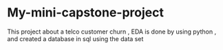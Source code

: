 # My-mini-capstone-project
This project about a telco customer churn , EDA is done by using python , and created  a database in sql  using the data set
